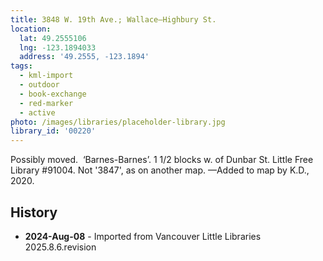 ```yaml
---
title: 3848 W. 19th Ave.; Wallace—Highbury St.
location:
  lat: 49.2555106
  lng: -123.1894033
  address: '49.2555, -123.1894'
tags:
  - kml-import
  - outdoor
  - book-exchange
  - red-marker
  - active
photo: /images/libraries/placeholder-library.jpg
library_id: '00220'
---
```

Possibly moved.  ‘Barnes-Barnes’.
1 1/2 blocks w. of Dunbar St.
 Little Free Library #91004.
Not '3847', as on another map. 
—Added to map by K.D., 2020. 

## History
- **2024-Aug-08** - Imported from Vancouver Little Libraries 2025.8.6.revision

